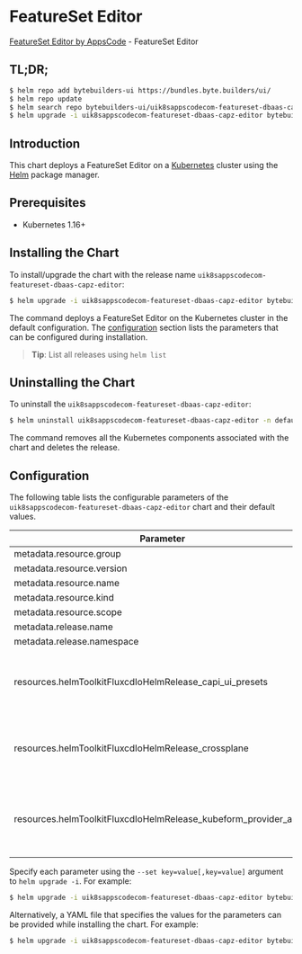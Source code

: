 # FeatureSet Editor

[FeatureSet Editor by AppsCode](https://byte.builders) - FeatureSet Editor

## TL;DR;

```bash
$ helm repo add bytebuilders-ui https://bundles.byte.builders/ui/
$ helm repo update
$ helm search repo bytebuilders-ui/uik8sappscodecom-featureset-dbaas-capz-editor --version=v0.4.18
$ helm upgrade -i uik8sappscodecom-featureset-dbaas-capz-editor bytebuilders-ui/uik8sappscodecom-featureset-dbaas-capz-editor -n default --create-namespace --version=v0.4.18
```

## Introduction

This chart deploys a FeatureSet Editor on a [Kubernetes](http://kubernetes.io) cluster using the [Helm](https://helm.sh) package manager.

## Prerequisites

- Kubernetes 1.16+

## Installing the Chart

To install/upgrade the chart with the release name `uik8sappscodecom-featureset-dbaas-capz-editor`:

```bash
$ helm upgrade -i uik8sappscodecom-featureset-dbaas-capz-editor bytebuilders-ui/uik8sappscodecom-featureset-dbaas-capz-editor -n default --create-namespace --version=v0.4.18
```

The command deploys a FeatureSet Editor on the Kubernetes cluster in the default configuration. The [configuration](#configuration) section lists the parameters that can be configured during installation.

> **Tip**: List all releases using `helm list`

## Uninstalling the Chart

To uninstall the `uik8sappscodecom-featureset-dbaas-capz-editor`:

```bash
$ helm uninstall uik8sappscodecom-featureset-dbaas-capz-editor -n default
```

The command removes all the Kubernetes components associated with the chart and deletes the release.

## Configuration

The following table lists the configurable parameters of the `uik8sappscodecom-featureset-dbaas-capz-editor` chart and their default values.

|                            Parameter                             | Description |                                                                                                                                                                                                                                                                                                                Default                                                                                                                                                                                                                                                                                                                |
|------------------------------------------------------------------|-------------|---------------------------------------------------------------------------------------------------------------------------------------------------------------------------------------------------------------------------------------------------------------------------------------------------------------------------------------------------------------------------------------------------------------------------------------------------------------------------------------------------------------------------------------------------------------------------------------------------------------------------------------|
| metadata.resource.group                                          |             | <code>ui.k8s.appscode.com</code>                                                                                                                                                                                                                                                                                                                                                                                                                                                                                                                                                                                                      |
| metadata.resource.version                                        |             | <code>v1alpha1</code>                                                                                                                                                                                                                                                                                                                                                                                                                                                                                                                                                                                                                 |
| metadata.resource.name                                           |             | <code>featuresets</code>                                                                                                                                                                                                                                                                                                                                                                                                                                                                                                                                                                                                              |
| metadata.resource.kind                                           |             | <code>FeatureSet</code>                                                                                                                                                                                                                                                                                                                                                                                                                                                                                                                                                                                                               |
| metadata.resource.scope                                          |             | <code>Cluster</code>                                                                                                                                                                                                                                                                                                                                                                                                                                                                                                                                                                                                                  |
| metadata.release.name                                            |             | <code>RELEASE-NAME</code>                                                                                                                                                                                                                                                                                                                                                                                                                                                                                                                                                                                                             |
| metadata.release.namespace                                       |             | <code>default</code>                                                                                                                                                                                                                                                                                                                                                                                                                                                                                                                                                                                                                  |
| resources.helmToolkitFluxcdIoHelmRelease_capi_ui_presets         |             | <code>{"apiVersion":"helm.toolkit.fluxcd.io/v2beta1","kind":"HelmRelease","metadata":{"name":"capi-ui-presets","namespace":"kubeops"},"spec":{"chart":{"spec":{"chart":"capi-ui-presets","sourceRef":{"kind":"HelmRepository","name":"appscode","namespace":"kubeops"},"version":"v2023.10.1"}},"install":{"crds":"CreateReplace","createNamespace":true,"remediation":{"retries":-1}},"interval":"5m","releaseName":"capi-ui-presets","storageNamespace":"capi-cluster","targetNamespace":"capi-cluster","timeout":"30m","upgrade":{"crds":"CreateReplace","remediation":{"retries":-1}}}}</code>                                    |
| resources.helmToolkitFluxcdIoHelmRelease_crossplane              |             | <code>{"apiVersion":"helm.toolkit.fluxcd.io/v2beta1","kind":"HelmRelease","metadata":{"name":"crossplane","namespace":"kubeops"},"spec":{"chart":{"spec":{"chart":"crossplane","sourceRef":{"kind":"HelmRepository","name":"crossplane","namespace":"kubeops"},"version":"1.12.2"}},"install":{"crds":"CreateReplace","createNamespace":true,"remediation":{"retries":-1}},"interval":"5m","releaseName":"crossplane","storageNamespace":"crossplane-system","targetNamespace":"crossplane-system","timeout":"30m","upgrade":{"crds":"CreateReplace","remediation":{"retries":-1}}}}</code>                                           |
| resources.helmToolkitFluxcdIoHelmRelease_kubeform_provider_azure |             | <code>{"apiVersion":"helm.toolkit.fluxcd.io/v2beta1","kind":"HelmRelease","metadata":{"name":"kubeform-provider-azure","namespace":"kubeops"},"spec":{"chart":{"spec":{"chart":"kubeform-provider-azure","sourceRef":{"kind":"HelmRepository","name":"appscode","namespace":"kubeops"},"version":"v2023.06.27"}},"install":{"crds":"CreateReplace","createNamespace":true,"remediation":{"retries":-1}},"interval":"5m","releaseName":"kubeform-provider-azure","storageNamespace":"crossplane-system","targetNamespace":"crossplane-system","timeout":"30m","upgrade":{"crds":"CreateReplace","remediation":{"retries":-1}}}}</code> |


Specify each parameter using the `--set key=value[,key=value]` argument to `helm upgrade -i`. For example:

```bash
$ helm upgrade -i uik8sappscodecom-featureset-dbaas-capz-editor bytebuilders-ui/uik8sappscodecom-featureset-dbaas-capz-editor -n default --create-namespace --version=v0.4.18 --set metadata.resource.group=ui.k8s.appscode.com
```

Alternatively, a YAML file that specifies the values for the parameters can be provided while
installing the chart. For example:

```bash
$ helm upgrade -i uik8sappscodecom-featureset-dbaas-capz-editor bytebuilders-ui/uik8sappscodecom-featureset-dbaas-capz-editor -n default --create-namespace --version=v0.4.18 --values values.yaml
```
